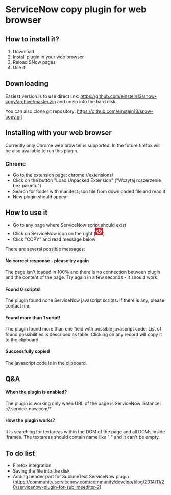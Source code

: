 # ServiceNow copy plugin for web browser

## How to install it?

1. Download
2. Install plugin in your web browser
3. Reload SNow pages
4. Use it!

## Downloading

Easiest version is to use direct link: https://github.com/einstein13/snow-copy/archive/master.zip and unzip into the hard disk

You can also clone git repository: https://github.com/einstein13/snow-copy.git

## Installing with your web browser

Currently only Chrome web browser is supported. In the future firefox will be also available to run this plugin.

### Chrome

* Go to the extension page: chrome://extensions/
* Click on the button "Load Unpacked Extension" ("Wczytaj roszerzenie bez pakietu")
* Search for folder with manifest.json file from downloaded file and read it
* New plugin should appear

## How to use it

* Go to any page where ServiceNow script should exist
* Click on ServiceNow icon on the right (![ServiceNow](https://github.com/einstein13/snow-copy/blob/master/icons/SNOW_Icon_small.png))
* Click "COPY" and read message below

There are several possible messages:

#### No correct response - please try again
The page isn't loaded in 100% and there is no connection between plugin and the content of the page. Try again in a few seconds - it should work.

#### Found 0 scripts!
The plugin found none ServiceNow javascript scripts. If there is any, please contact me.

#### Found more than 1 script!
The plugin found more than one field with possible javascript code. List of found possibilities is described as table. Clicking on any record will copy it to the clipboard.

#### Successfully copied
The javascript code is in the clipboard.

## Q&A

#### When the plugin is enabled?

The plugin is working only when URL of the page is ServiceNow instance: *://*.service-now.com/*

#### How the plugin works?

It is searching for textareas within the DOM of the page and all DOMs inside iframes. The textareas should contain name like "*.*" and it can't be empty.

## To do list

* Firefox integration
* Saving the file into the disk
* Adding header part for SublimeText ServiceNow plugin (https://community.servicenow.com/community/develop/blog/2014/11/20/servicenow-plugin-for-sublimeeditor-2)
